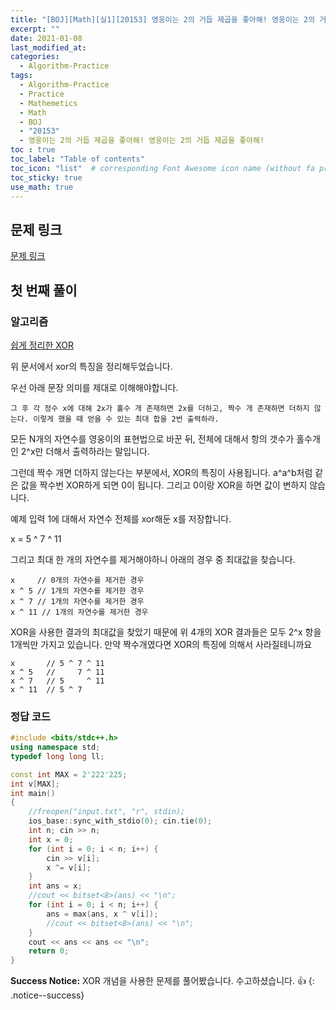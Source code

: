 ```yaml
---
title: "[BOJ][Math][실1][20153] 영웅이는 2의 거듭 제곱을 좋아해! 영웅이는 2의 거듭 제곱을 좋아해!"
excerpt: ""
date: 2021-01-08
last_modified_at: 
categories:
  - Algorithm-Practice
tags:
  - Algorithm-Practice
  - Practice
  - Mathemetics
  - Math
  - BOJ
  - "20153"
  - 영웅이는 2의 거듭 제곱을 좋아해! 영웅이는 2의 거듭 제곱을 좋아해!
toc : true
toc_label: "Table of contents"
toc_icon: "list"  # corresponding Font Awesome icon name (without fa prefix)
toc_sticky: true
use_math: true
---
```


## 문제 링크

[문제 링크](boj.kr/20153)  

## 첫 번째 풀이

### 알고리즘

[쉽게 정리한 XOR](https://hwanseok-dev.github.io/algorithm/xor/)

위 문서에서 xor의 특징을 정리해두었습니다.  

우선 아래 문장 의미를 제대로 이해해야합니다.  

```
그 후 각 정수 x에 대해 2x가 홀수 개 존재하면 2x를 더하고, 짝수 개 존재하면 더하지 않는다. 이렇게 했을 때 얻을 수 있는 최대 합을 2번 출력하라.
```

모든 N개의 자연수를 영웅이의 표현법으로 바꾼 뒤, 전체에 대해서 항의 갯수가 홀수개인 2^x만 더해서 출력하라는 말입니다.  

그런데 짝수 개면 더하지 않는다는 부분에서, XOR의 특징이 사용됩니다. a^a^b처럼 같은 값을 짝수번 XOR하게 되면 0이 됩니다. 그리고 0이랑 XOR을 하면 값이 변하지 않습니다.  

예제 입력 1에 대해서 자연수 전체를 xor해둔 x를 저장합니다.

x = 5 ^ 7 ^ 11

그리고 최대 한 개의 자연수를 제거해야하니 아래의 경우 중 최대값을 찾습니다. 

```
x     // 0개의 자연수를 제거한 경우
x ^ 5 // 1개의 자연수를 제거한 경우
x ^ 7 // 1개의 자연수를 제거한 경우
x ^ 11 // 1개의 자연수를 제거한 경우
```  

XOR을 사용한 결과의 최대값을 찾았기 때문에 위 4개의 XOR 결과들은 모두 2^x 항을 1개씩만 가지고 있습니다. 만약 짝수개였다면 XOR의 특징에 의해서 사라질테니까요  

```
x       // 5 ^ 7 ^ 11
x ^ 5   //     7 ^ 11
x ^ 7   // 5     ^ 11
x ^ 11  // 5 ^ 7
``` 

### 정답 코드

```cpp
#include <bits/stdc++.h>
using namespace std;
typedef long long ll;

const int MAX = 2'222'225;
int v[MAX];
int main()
{
	//freopen("input.txt", "r", stdin);
	ios_base::sync_with_stdio(0); cin.tie(0);
	int n; cin >> n;
	int x = 0;
	for (int i = 0; i < n; i++) {
		cin >> v[i];
		x ^= v[i];
	}
	int ans = x;
	//cout << bitset<8>(ans) << "\n";
	for (int i = 0; i < n; i++) {
		ans = max(ans, x ^ v[i]);
		//cout << bitset<8>(ans) << "\n";
	}
	cout << ans << ans << "\n";
	return 0;
}
```

**Success Notice:**
XOR 개념을 사용한 문제를 풀어봤습니다. 수고하셨습니다. :+1:
{: .notice--success}